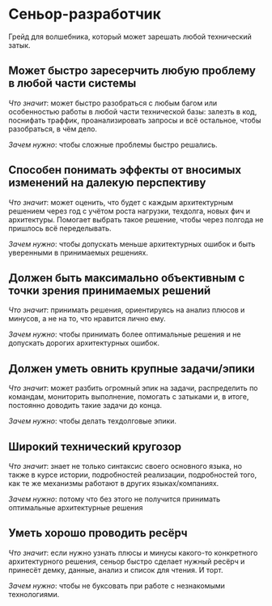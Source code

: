 # Сеньор-разработчик

Грейд для волшебника, который может зарешать любой технический затык.

## Может быстро заресерчить любую проблему в любой части системы

*Что значит*: может быстро разобраться с любым багом или особенностью
 работы в любой части технической базы: залезть в код, поснифать траффик,
 проанализировать запросы и всё остальное, чтобы разобраться, в чём дело.

*Зачем нужно*: чтобы сложные проблемы быстро решались.

## Способен понимать эффекты от вносимых изменений на далекую перспективу

*Что значит*: может оценить, что будет с каждым архитектурным решением
 через год с учётом роста нагрузки, техдолга, новых фич и архитектуры.
 Помогает выбрать такое решение, чтобы через полгода не пришлось
 всё переделывать.

*Зачем нужно*: чтобы допускать меньше архитектурных ошибок и быть
 уверенными в принимаемых решениях.

## Должен быть максимально объективным с точки зрения принимаемых решений

*Что значит*: принимать решения, ориентируясь на анализ плюсов и минусов,
 а не на то, что нравится лично ему.

*Зачем нужно*: чтобы принимать более оптимальные решения и не допускать
 дорогих архитектурных ошибок.

## Должен уметь овнить крупные задачи/эпики

*Что значит*: может разбить огромный эпик на задачи, распределить
 по командам, мониторить выполнение, помогать с затыками и, в итоге,
 постоянно доводить такие задачи до конца.

*Зачем нужно*: чтобы делать техдолговые эпики.

## Широкий технический кругозор

*Что значит*: знает не только синтаксис своего основного языка, но
 также в курсе истории, подробностей реализации, подробностей того, как
 те же механизмы работают в других языках/компаниях.

*Зачем нужно*: потому что без этого не получится принимать оптимальные
 архитектурные решения

## Уметь хорошо проводить ресёрч

*Что значит*: если нужно узнать плюсы и минусы какого-то конкретного
 архитектурного решения, сеньор быстро сделает нужный ресёрч и принесёт
 демку, данные, анализ и список для чтения. И торт.

*Зачем нужно*: чтобы не буксовать при работе с незнакомыми технологиями.
